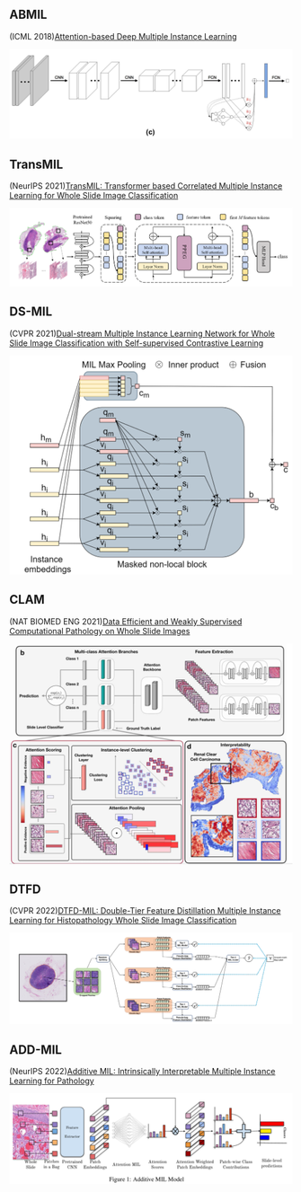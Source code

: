 ## ABMIL

(ICML 2018)[Attention-based Deep Multiple Instance Learning](https://arxiv.org/abs/1802.04712)

![image-20250704133454042](./assest/MIL概览/image-20250704133454042.png)

## TransMIL

(NeurIPS 2021)[TransMIL: Transformer based Correlated Multiple Instance Learning for Whole Slide Image Classification](https://arxiv.org/abs/2106.00908)

![image-20250704133218665](./assest/MIL/image-20250704133218665.png)

## DS-MIL

(CVPR 2021)[Dual-stream Multiple Instance Learning Network for Whole Slide Image Classification with Self-supervised Contrastive Learning](https://arxiv.org/abs/2011.08939)

![image-20250704133603477](./assest/MIL概览/image-20250704133603477.png)

## CLAM

(NAT BIOMED ENG 2021)[Data Efficient and Weakly Supervised Computational Pathology on Whole Slide Images](https://arxiv.org/abs/2004.09666)

![image-20250704135140989](./assest/MIL概览/image-20250704135140989.png)

## DTFD

(CVPR 2022)[DTFD-MIL: Double-Tier Feature Distillation Multiple Instance Learning for Histopathology Whole Slide Image Classification](https://arxiv.org/abs/2203.12081)

![image-20250704135500172](./assest/MIL概览/image-20250704135500172.png)

## ADD-MIL

(NeurIPS 2022)[Additive MIL: Intrinsically Interpretable Multiple Instance Learning for Pathology](https://arxiv.org/abs/2206.01794)

![image-20250704135830571](./assest/MIL概览/image-20250704135830571.png)
